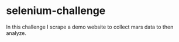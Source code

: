 # selenium-challenge
In this challenge I scrape a demo website to collect mars data to then analyze.
